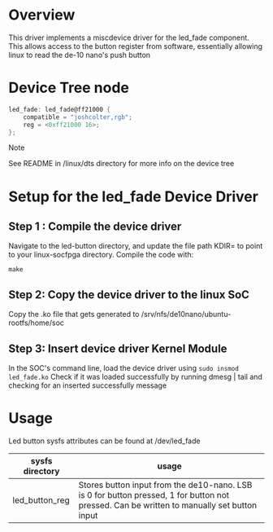 # Overview

This driver implements a miscdevice driver for the led_fade component. This allows access to the button register from software, essentially allowing linux to read the de-10 nano's push button

# Device Tree node

```c
led_fade: led_fade@ff21000 {
    compatible = "joshcolter,rgb";
    reg = <0xff21000 16>;
};
```

>[!NOTE] 
>See README in \/linux\/dts directory for more info on the device tree

# Setup for the led_fade Device Driver

## Step 1 : Compile the device driver

Navigate to the led-button directory, and update the file path KDIR= to point to your linux-socfpga directory. Compile the code with: 

```make```

## Step 2: Copy the device driver to the linux SoC

Copy the .ko file that gets generated to /srv/nfs/de10nano/ubuntu-rootfs/home/soc

## Step 3: Insert device driver Kernel Module

In the SOC's command line, load the device driver using
```sudo insmod led_fade.ko``` 
Check if it was loaded successfully by running dmesg | tail and checking for an inserted successfully message

# Usage
Led button sysfs attributes can be found at /dev/led_fade

|sysfs directory| usage|
|---------------|------|
|led_button_reg| Stores button input from the de10-nano. LSB is 0 for button pressed, 1 for button not pressed. Can be written to manually set button input|
